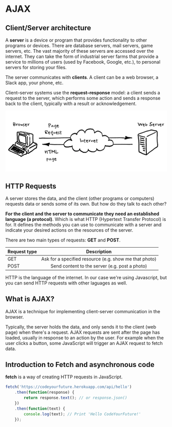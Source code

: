# AJAX

## Client/Server architecture

A **server** is a device or program that provides functionality to other programs or devices. There are database servers, mail servers, game servers, etc. The vast majority of these servers are accessed over the internet. They can take the form of industrial server farms that provide a service to millions of users (used by Facebook, Google, etc.), to personal servers for storing your files.

The server communicates with **clients**. A client can be a web browser, a Slack app, your phone, etc.

Client–server systems use the **request–response** model: a client sends a request to the server, which performs some action and sends a response back to the client, typically with a result or acknowledgement.

![](client-server.png)

## HTTP Requests

A server stores the data, and the client (other programs or computers) requests data or sends some of its own. But how do they talk to each other?

**For the client and the server to communicate they need an established language (a protocol)**. Which is what HTTP (Hypertext Transfer Protocol) is for. It defines the methods you can use to communicate with a server and indicate your desired actions on the resources of the server.

There are two main types of requests: **GET** and **POST**.

| Request type  | Description   |
| ------------- |:-------------:|
| GET           | Ask for a specified resource (e.g. show me that photo) |
| POST          | Send content to the server (e.g. post a photo) |


HTTP is the language of the internet. In our case we're using Javascript, but you can send HTTP requests with other laguages as well.

## What is AJAX?

AJAX is a technique for implementing client-server communication in the browser.

Typically, the server holds the data, and only sends it to the client (web page) when there's a request. AJAX requests are sent after the page has loaded, usually in response to an action by the user. For example when the user clicks a button, some JavaScript will trigger an AJAX request to fetch data.

## Introduction to Fetch and asynchronous code

**fetch** is a way of creating HTTP requests in JavaScript.

```js
fetch('https://codeyourfuture.herokuapp.com/api/hello')
    .then(function(response) {
        return response.text(); // or response.json()
    })
    .then(function(text) {
        console.log(text); // Print 'Hello CodeYourFuture!'
    });
```


